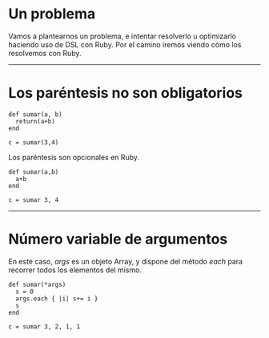 
# Un problema

Vamos a plantearnos un problema, e intentar resolverlo u optimizarlo haciendo uso de DSL con Ruby. Por el camino iremos viendo cómo los resolvemos con Ruby.

---

# Los paréntesis no son obligatorios

```
def sumar(a, b)
  return(a+b)
end

c = sumar(3,4)
```

Los paréntesis son opcionales en Ruby.

```
def sumar(a,b)
  a+b
end

c = sumar 3, 4
```

---

# Número variable de argumentos

En este caso, *args* es un objeto Array, y dispone del método *each* para recorrer todos los elementos del mismo.

```
def sumar(*args)
  s = 0
  args.each { |i| s+= i }
  s
end
```

```
c = sumar 3, 2, 1, 1
```
